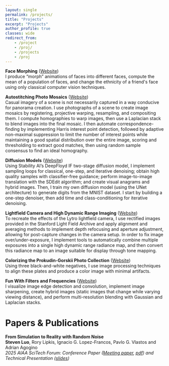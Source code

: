 ```yaml
---
layout: single
permalink: /projects/
title: "Projects"
excerpt: "Projects"
author_profile: true
classes: wide
redirect_from:
    - /project
    - /proj/
    - /projects
    - /proj
---
```

**Face Morphing** ([Website](https://stevenfluo.github.io/facemorph/))<br/>
I produce “morph” animations of faces into different faces, compute the mean of a population of faces, and change the ethnicity of a friend's face using only classical computer vision techniques.

**Autostitching Photo Mosaics** ([Website](https://stevenfluo.github.io/mosaics/))<br/>
Casual imagery of a scene is not necessarily captured in a way conducive for panorama creation. I use photographs of a scene to create image mosaics by registering, projective warping, resampling, and compositing them. I compute homographies to warp images, then use a Laplacian stack to blend images into the final mosaic. I then automate correspondence-finding by implementing Harris interest point detection, followed by adaptive non-maximal suppression to limit the number of interest points while maintaining a good spatial distribution over the entire image, scoring and thresholding to extract good matches, then using random sample consensus to find an ideal homography.

**Diffusion Models** ([Website](https://stevenfluo.github.io/diffusion/))<br/>
Using Stability AI’s DeepFloyd IF two-stage diffusion model, I implement sampling loops for classical, one-step, and iterative denoising; obtain high quality samples with classifier-free guidance; perform image-to-image translation with the SDEdit algorithm; and create visual anagrams and hybrid images. Then, I train my own diffusion model (using the UNet architecture) to generate digits from the MNIST dataset. I start by building a one-step denoiser, then add time and class-conditioning for iterative denoising.

**Lightfield Camera and High Dynamic Range Imaging** ([Website](https://stevenfluo.github.io/180final/))<br/>
To recreate the effects of the Lytro lightfield camera, I use rectified images provided in the Stanford Light Field Archive and apply alignment and averaging methods to implement depth refocusing and aperture adjustment, allowing for post-capture changes in the camera setup. In order to fix image over/under-exposure, I implement tools to automatically combine multiple exposures into a single high dynamic range radiance map, and then convert this radiance map to an image suitable for display through tone mapping.

**Colorizing the Prokudin-Gorskii Photo Collection** ([Website](https://stevenfluo.github.io/Prokudin-Gorskii/))<br/>
Using three black-and-white negatives, I use image processing techniques to align these plates and produce a color image with minimal artifacts.

**Fun With Filters and Frequencies** ([Website](https://stevenfluo.github.io/filters-frequencies/))<br/>
I visualize image edge detection and convolution, implement image sharpening, create hybrid images (static images that change while varying viewing distance), and perform multi-resolution blending with Gaussian and Laplacian stacks.

# Papers & Publications
**From Simulation to Reality with Random Noise**<br/>
**Steven Luo**, Rory Lipkis, Ignacio G. Lopez-Francos, Pavlo G. Vlastos and Adrian Agogino<br/>
*2025 AIAA SciTech Forum: Conference Paper ([Meeting paper](https://arc.aiaa.org/doi/10.2514/6.2025-1731), [pdf](https://stevenfluo.github.io/comingsoon/)) and Technical Presentation ([slides](https://stevenfluo.github.io/comingsoon/))*